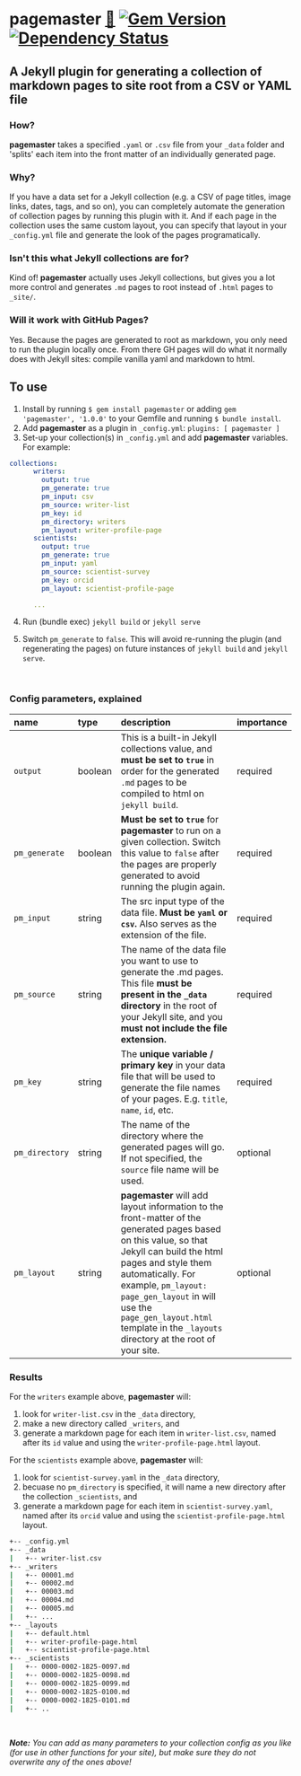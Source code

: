 # pagemaster [:gem:](https://rubygems.org/gems/pagemaster) [![Gem Version](https://badge.fury.io/rb/pagemaster.svg)](https://badge.fury.io/rb/pagemaster) [![Dependency Status](https://gemnasium.com/badges/github.com/mnyrop/pagemaster.svg)](https://gemnasium.com/github.com/mnyrop/pagemaster)
## A Jekyll plugin for generating a collection of markdown pages to site root from a CSV or YAML file

### How?

**pagemaster** takes a specified `.yaml` or `.csv` file from your `_data` folder and 'splits' each item into the front matter of an individually generated page.

### Why?

If you have a data set for a Jekyll collection (e.g. a CSV of page titles, image links, dates, tags, and so on), you can completely automate the generation of collection pages by running this plugin with it. And if each page in the collection uses the same custom layout, you can specify that layout in your `_config.yml` file and generate the look of the pages programatically.

### Isn't this what Jekyll collections are for?

Kind of! **pagemaster** actually uses Jekyll collections, but gives you a lot more control and generates `.md` pages to root instead of `.html` pages to `_site/`.

### Will it work with GitHub Pages?

Yes. Because the pages are generated to root as markdown, you only need to run the plugin locally once. From there GH pages will do what it normally does with Jekyll sites: compile vanilla yaml and markdown to html.

## To use
1. Install by running `$ gem install pagemaster` or adding `gem 'pagemaster', '1.0.0'` to your Gemfile and running `$ bundle install`.
2. Add **pagemaster** as a plugin in `_config.yml`: `plugins: [ pagemaster ]` 
3. Set-up your collection(s) in `_config.yml` and add **pagemaster** variables. For example:
```yaml
collections:
      writers:
        output: true
        pm_generate: true
        pm_input: csv
        pm_source: writer-list
        pm_key: id
        pm_directory: writers
        pm_layout: writer-profile-page
      scientists:
        output: true
        pm_generate: true
        pm_input: yaml
        pm_source: scientist-survey
        pm_key: orcid
        pm_layout: scientist-profile-page

      ...
```
4. Run (bundle exec) `jekyll build` or `jekyll serve`

5. Switch `pm_generate` to `false`. This will avoid re-running the plugin (and regenerating the pages) on future instances of `jekyll build` and `jekyll serve`.

<br>

### Config parameters, explained

| name | type | description | importance 	|
|:------|:------|:-------------|:-------------|
| `output` 	| boolean | This is a built-in Jekyll collections value, and **must be set to `true`** in order for the generated `.md` pages to be compiled to html on `jekyll build`. 	| required 	|  
| `pm_generate` 	| boolean | **Must be set to `true`** for **pagemaster** to run on a given collection. Switch this value to `false` after the pages are properly generated to avoid running the plugin again. 	| required 	|
| `pm_input`   | string | The src input type of the data file. **Must be `yaml` or `csv`.** Also serves as the extension of the file.  | required   |
| `pm_source` 	| string | The name of the data file you want to use to generate the .md pages. This file **must be present in the `_data` directory** in the root of your Jekyll site, and you **must not include the file extension.** 	| required 	|
| `pm_key` 	| string | The **unique variable / primary key** in your data file that will be used to generate the file names of your pages. E.g. `title`, `name`, `id`, etc. 	| required 	|
| `pm_directory` 	| string | The name of the directory where the generated pages will go. If not specified, the `source` file name will be used. 	| optional 	|
| `pm_layout` 	| string | **pagemaster** will add layout information to the front-matter of the generated pages based on this value, so that Jekyll can build the html pages and style them automatically. For example,  `pm_layout: page_gen_layout` in will use the `page_gen_layout.html` template in the `_layouts` directory at the root of your site. | optional 	|


### Results

For the `writers` example above, **pagemaster** will:
1.  look for `writer-list.csv` in the `_data` directory,
2. make a new directory called `_writers`, and
3. generate a markdown page for each item in `writer-list.csv`, named after its `id` value and using the `writer-profile-page.html` layout.

For the `scientists` example above, **pagemaster** will:
1. look for `scientist-survey.yaml` in the `_data` directory,
2. becuase no `pm_directory` is specified, it will name a new directory after the collection `_scientists`, and
3. generate a markdown page for each item in `scientist-survey.yaml`, named after its `orcid` value and using the `scientist-profile-page.html` layout.

```bash
+-- _config.yml
+-- _data
|   +-- writer-list.csv
+-- _writers
|   +-- 00001.md
|   +-- 00002.md
|   +-- 00003.md
|   +-- 00004.md
|   +-- 00005.md
|   +-- ...
+-- _layouts
|   +-- default.html
|   +-- writer-profile-page.html
|   +-- scientist-profile-page.html
+-- _scientists
|   +-- 0000-0002-1825-0097.md
|   +-- 0000-0002-1825-0098.md
|   +-- 0000-0002-1825-0099.md
|   +-- 0000-0002-1825-0100.md
|   +-- 0000-0002-1825-0101.md
|   +-- ..
```
<br>

*__Note:__ You can add as many parameters to your collection config as you like (for use in other functions for your site), but make sure they do not overwrite any of the ones above!*

<br>
